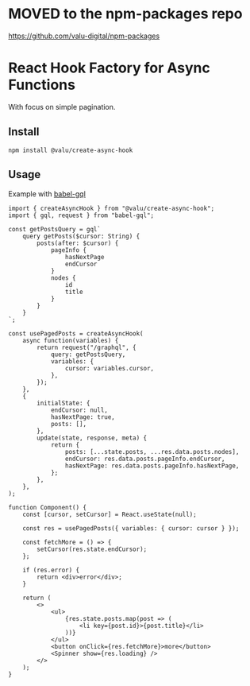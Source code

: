# MOVED to the npm-packages repo

https://github.com/valu-digital/npm-packages

# React Hook Factory for Async Functions

With focus on simple pagination.

## Install

    npm install @valu/create-async-hook

## Usage

Example with [babel-gql][]

[babel-gql]: https://github.com/valu-digital/babel-gql

```tsx
import { createAsyncHook } from "@valu/create-async-hook";
import { gql, request } from "babel-gql";

const getPostsQuery = gql`
    query getPosts($cursor: String) {
        posts(after: $cursor) {
            pageInfo {
                hasNextPage
                endCursor
            }
            nodes {
                id
                title
            }
        }
    }
`;

const usePagedPosts = createAsyncHook(
    async function(variables) {
        return request("/graphql", {
            query: getPostsQuery,
            variables: {
                cursor: variables.cursor,
            },
        });
    },
    {
        initialState: {
            endCursor: null,
            hasNextPage: true,
            posts: [],
        },
        update(state, response, meta) {
            return {
                posts: [...state.posts, ...res.data.posts.nodes],
                endCursor: res.data.posts.pageInfo.endCursor,
                hasNextPage: res.data.posts.pageInfo.hasNextPage,
            };
        },
    },
);

function Component() {
    const [cursor, setCursor] = React.useState(null);

    const res = usePagedPosts({ variables: { cursor: cursor } });

    const fetchMore = () => {
        setCursor(res.state.endCursor);
    };

    if (res.error) {
        return <div>error</div>;
    }

    return (
        <>
            <ul>
                {res.state.posts.map(post => (
                    <li key={post.id}>{post.title}</li>
                ))}
            </ul>
            <button onClick={res.fetchMore}>more</button>
            <Spinner show={res.loading} />
        </>
    );
}
```

